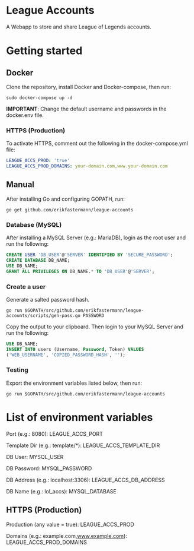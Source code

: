 # League Accounts

A Webapp to store and share League of Legends accounts.

# Getting started

## Docker

Clone the repository, install Docker and Docker-compose, then run:

```
sudo docker-compose up -d
```

**IMPORTANT**: Change the default username and passwords in the docker.env file.

### HTTPS (Production)

To activate HTTPS, comment out the following in the docker-compose.yml file:

```yaml
LEAGUE_ACCS_PROD: 'true'
LEAGUE_ACCS_PROD_DOMAINS: your-domain.com,www.your-domain.com
```

## Manual

After installing Go and configuring GOPATH, run:

```
go get github.com/erikfastermann/league-accounts
```

### Database (MySQL)

After installing a MySQL Server (e.g.: MariaDB), login as the root user and run the following:

```sql
CREATE USER 'DB_USER'@'SERVER' IDENTIFIED BY 'SECURE_PASSWORD';
CREATE DATABASE DB_NAME;
USE DB_NAME;
GRANT ALL PRIVILEGES ON DB_NAME.* TO 'DB_USER'@'SERVER';
```

### Create a user

Generate a salted password hash.

```
go run $GOPATH/src/github.com/erikfastermann/league-accounts/scripts/gen-pass.go PASSWORD
```

Copy the output to your clipboard. Then login to your MySQL Server and run the following:

```sql
USE DB_NAME;
INSERT INTO users (Username, Password, Token) VALUES
('WEB_USERNAME', 'COPIED_PASSWORD_HASH', '');
```

### Testing

Export the environment variables listed below, then run:

```
go run $GOPATH/src/github.com/erikfastermann/league-accounts
```

# List of environment variables

Port (e.g.: 8080): LEAGUE_ACCS_PORT

Template Dir (e.g.: template/*): LEAGUE_ACCS_TEMPLATE_DIR

DB User: MYSQL_USER

DB Password: MYSQL_PASSWORD

DB Address (e.g.: localhost:3306): LEAGUE_ACCS_DB_ADDRESS

DB Name (e.g.: lol_accs): MYSQL_DATABASE

## HTTPS (Production)

Production (any value = true): LEAGUE_ACCS_PROD

Domains (e.g.: example.com,www.example.com): LEAGUE_ACCS_PROD_DOMAINS
